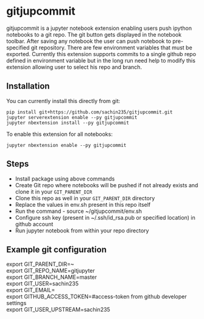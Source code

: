 # gitjupcommit

gitjupcommit is a jupyter notebook extension enabling users push ipython notebooks to a git repo.
The git button gets displayed in the notebook toolbar. After saving any notebook
the user can push notebook to pre-specified git repository. There are few
environment variables that must be exported. Currently this extension supports
commits to a single github repo defined in environment variable but in the long
run need help to modify this extension allowing user to select his repo and branch.

## Installation

You can currently install this directly from git:

```
pip install git+https://github.com/sachin235/gitjupcommit.git
jupyter serverextension enable --py gitjupcommit
jupyter nbextension install --py gitjupcommit
```

To enable this extension for all notebooks:

```
jupyter nbextension enable --py gitjupcommit
```

## Steps

* Install package using above commands
* Create Git repo where notebooks will be pushed if not already exists and clone it in your `GIT_PARENT_DIR`
* Clone this repo as well in your `GIT_PARENT_DIR` directory
* Replace the values in env.sh present in this repo itself
* Run the command - source ~/gitjupcommit/env.sh
* Configure ssh key (present in ~/.ssh/id_rsa.pub or specified location) in github account
* Run jupyter notebook from within your repo directory

## Example git configuration
export GIT_PARENT_DIR=~ <br />
export GIT_REPO_NAME=gitjupyter <br />
export GIT_BRANCH_NAME=master <br />
export GIT_USER=sachin235 <br />
export GIT_EMAIL=<your email linked with GitHub account> <br />
export GITHUB_ACCESS_TOKEN=#access-token from github developer settings <br />
export GIT_USER_UPSTREAM=sachin235 <br />

<!-- ## Screenshots -->


<!-- ## Credits -->

<!-- Thanks to https://github.com/Lab41/sunny-side-up and https://github.com/sat28/githubcommit for laying the foundation of this extension. -->

